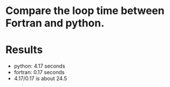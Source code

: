 # Compare the loop time between Fortran and python.
# Results
- python: 4.17 seconds
- fortran: 0.17 seconds
- 4.17/0.17 is about 24.5
